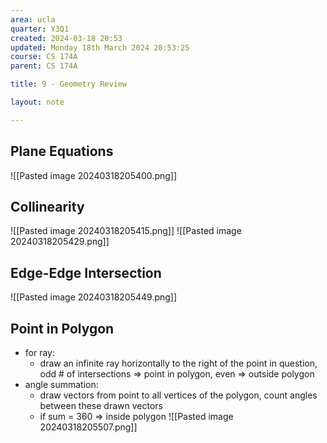 ```yaml
---
area: ucla
quarter: Y3Q1
created: 2024-03-18 20:53
updated: Monday 18th March 2024 20:53:25
course: CS 174A
parent: CS 174A

title: 9 - Geometry Review

layout: note

---
```

## Plane Equations
![[Pasted image 20240318205400.png]]

## Collinearity
![[Pasted image 20240318205415.png]]
![[Pasted image 20240318205429.png]]
## Edge-Edge Intersection
![[Pasted image 20240318205449.png]]

## Point in Polygon
- for ray:
	- draw an infinite ray horizontally to the right of the point in question, odd # of intersections => point in polygon, even => outside polygon
- angle summation:
	- draw vectors from point to all vertices of the polygon, count angles between these drawn vectors
	- if sum = 360 => inside polygon
![[Pasted image 20240318205507.png]]